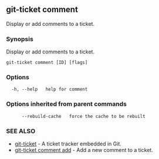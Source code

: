 ## git-ticket comment

Display or add comments to a ticket.

### Synopsis

Display or add comments to a ticket.

```
git-ticket comment [ID] [flags]
```

### Options

```
  -h, --help   help for comment
```

### Options inherited from parent commands

```
      --rebuild-cache   force the cache to be rebuilt
```

### SEE ALSO

* [git-ticket](git-ticket.md)	 - A ticket tracker embedded in Git.
* [git-ticket comment add](git-ticket_comment_add.md)	 - Add a new comment to a ticket.


